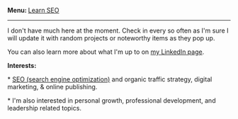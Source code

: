 <b>Menu: </b> <a href="learn-seo" title="How to learn SEO">Learn SEO</a>
<hr>
<p>
<p>I don't have much here at the moment. Check in every so often as I'm sure I will 
update it with random projects or noteworthy items as they pop up.</p>
<p>You can also learn more about what I'm up to on <a href="https://www.linkedin.com/in/joshhinds">my LinkedIn page</a>.</p>
<p>
<strong>Interests:</strong> 
<p>* <a href="learn-seo.html" title="Resources to learn SEO">SEO (search engine optimization)</a> and organic traffic strategy, digital marketing, & online publishing. </p>
 <p>* I'm also interested in personal growth, professional development, and leadership related topics.</p>
